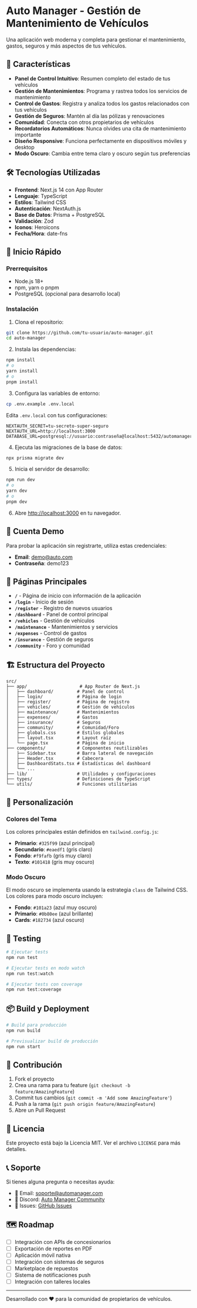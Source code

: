 # Auto Manager - Gestión de Mantenimiento de Vehículos

Una aplicación web moderna y completa para gestionar el mantenimiento, gastos, seguros y más aspectos de tus vehículos.

## 🚗 Características

- **Panel de Control Intuitivo**: Resumen completo del estado de tus vehículos
- **Gestión de Mantenimientos**: Programa y rastrea todos los servicios de mantenimiento
- **Control de Gastos**: Registra y analiza todos los gastos relacionados con tus vehículos
- **Gestión de Seguros**: Mantén al día las pólizas y renovaciones
- **Comunidad**: Conecta con otros propietarios de vehículos
- **Recordatorios Automáticos**: Nunca olvides una cita de mantenimiento importante
- **Diseño Responsive**: Funciona perfectamente en dispositivos móviles y desktop
- **Modo Oscuro**: Cambia entre tema claro y oscuro según tus preferencias

## 🛠 Tecnologías Utilizadas

- **Frontend**: Next.js 14 con App Router
- **Lenguaje**: TypeScript
- **Estilos**: Tailwind CSS
- **Autenticación**: NextAuth.js
- **Base de Datos**: Prisma + PostgreSQL
- **Validación**: Zod
- **Iconos**: Heroicons
- **Fecha/Hora**: date-fns

## 🚀 Inicio Rápido

### Prerrequisitos

- Node.js 18+ 
- npm, yarn o pnpm
- PostgreSQL (opcional para desarrollo local)

### Instalación

1. Clona el repositorio:
```bash
git clone https://github.com/tu-usuario/auto-manager.git
cd auto-manager
```

2. Instala las dependencias:
```bash
npm install
# o
yarn install
# o
pnpm install
```

3. Configura las variables de entorno:
```bash
cp .env.example .env.local
```

Edita `.env.local` con tus configuraciones:
```env
NEXTAUTH_SECRET=tu-secreto-super-seguro
NEXTAUTH_URL=http://localhost:3000
DATABASE_URL=postgresql://usuario:contraseña@localhost:5432/automanager
```

4. Ejecuta las migraciones de la base de datos:
```bash
npx prisma migrate dev
```

5. Inicia el servidor de desarrollo:
```bash
npm run dev
# o
yarn dev
# o
pnpm dev
```

6. Abre [http://localhost:3000](http://localhost:3000) en tu navegador.

## 🎯 Cuenta Demo

Para probar la aplicación sin registrarte, utiliza estas credenciales:

- **Email**: demo@auto.com
- **Contraseña**: demo123

## 📱 Páginas Principales

- **`/`** - Página de inicio con información de la aplicación
- **`/login`** - Inicio de sesión
- **`/register`** - Registro de nuevos usuarios
- **`/dashboard`** - Panel de control principal
- **`/vehicles`** - Gestión de vehículos
- **`/maintenance`** - Mantenimientos y servicios
- **`/expenses`** - Control de gastos
- **`/insurance`** - Gestión de seguros
- **`/community`** - Foro y comunidad

## 🏗 Estructura del Proyecto

```
src/
├── app/                    # App Router de Next.js
│   ├── dashboard/         # Panel de control
│   ├── login/             # Página de login
│   ├── register/          # Página de registro
│   ├── vehicles/          # Gestión de vehículos
│   ├── maintenance/       # Mantenimientos
│   ├── expenses/          # Gastos
│   ├── insurance/         # Seguros
│   ├── community/         # Comunidad/Foro
│   ├── globals.css        # Estilos globales
│   ├── layout.tsx         # Layout raíz
│   └── page.tsx           # Página de inicio
├── components/            # Componentes reutilizables
│   ├── Sidebar.tsx        # Barra lateral de navegación
│   ├── Header.tsx         # Cabecera
│   ├── DashboardStats.tsx # Estadísticas del dashboard
│   └── ...
├── lib/                   # Utilidades y configuraciones
├── types/                 # Definiciones de TypeScript
└── utils/                 # Funciones utilitarias
```

## 🎨 Personalización

### Colores del Tema

Los colores principales están definidos en `tailwind.config.js`:

- **Primario**: `#325f99` (azul principal)
- **Secundario**: `#eaedf1` (gris claro)
- **Fondo**: `#f9fafb` (gris muy claro)
- **Texto**: `#101418` (gris muy oscuro)

### Modo Oscuro

El modo oscuro se implementa usando la estrategia `class` de Tailwind CSS. Los colores para modo oscuro incluyen:

- **Fondo**: `#101a23` (azul muy oscuro)
- **Primario**: `#0b80ee` (azul brillante)
- **Cards**: `#182734` (azul oscuro)

## 🧪 Testing

```bash
# Ejecutar tests
npm run test

# Ejecutar tests en modo watch
npm run test:watch

# Ejecutar tests con coverage
npm run test:coverage
```

## 📦 Build y Deployment

```bash
# Build para producción
npm run build

# Previsualizar build de producción
npm run start
```

## 🤝 Contribución

1. Fork el proyecto
2. Crea una rama para tu feature (`git checkout -b feature/AmazingFeature`)
3. Commit tus cambios (`git commit -m 'Add some AmazingFeature'`)
4. Push a la rama (`git push origin feature/AmazingFeature`)
5. Abre un Pull Request

## 📄 Licencia

Este proyecto está bajo la Licencia MIT. Ver el archivo `LICENSE` para más detalles.

## 📞 Soporte

Si tienes alguna pregunta o necesitas ayuda:

- 📧 Email: soporte@automanager.com
- 💬 Discord: [Auto Manager Community](https://discord.gg/automanager)
- 🐛 Issues: [GitHub Issues](https://github.com/tu-usuario/auto-manager/issues)

## 🗺 Roadmap

- [ ] Integración con APIs de concesionarios
- [ ] Exportación de reportes en PDF
- [ ] Aplicación móvil nativa
- [ ] Integración con sistemas de seguros
- [ ] Marketplace de repuestos
- [ ] Sistema de notificaciones push
- [ ] Integración con talleres locales

---

Desarrollado con ❤️ para la comunidad de propietarios de vehículos.

